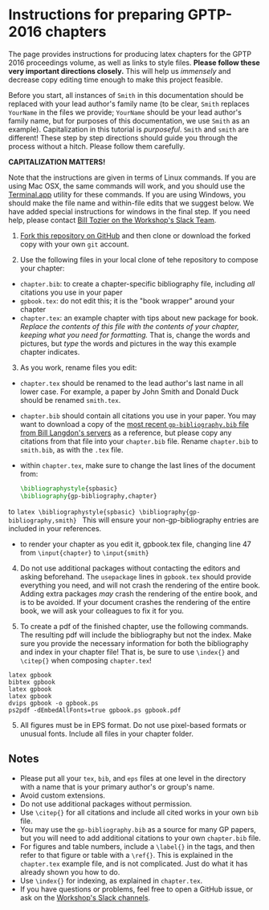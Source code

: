 # Instructions for preparing GPTP-2016 chapters

The page provides instructions for producing latex chapters for the GPTP 2016 proceedings volume, as well as links to style files. **Please follow these very important directions closely.** This will help us _immensely_ and decrease copy editing time enough to make this project feasible.

Before you start, all instances of `Smith` in this documentation should be replaced with your lead author's family name (to be clear, `Smith` replaces `YourName` in the files we provide; `YourName` should be your lead author's family name, but for purposes of this documentation, we use `Smith` as an example). Capitalization in this tutorial is _purposeful_. `Smith` and `smith` are different! These step by step directions should guide you through the process without a hitch. Please follow them carefully.

**CAPITALIZATION MATTERS!**

Note that the instructions are given in terms of Linux commands. If you are using Mac OSX, the same commands will work, and you should use the [Terminal.app](https://en.wikipedia.org/wiki/Terminal_\(OS_X\)) utility for these commands. If you are using Windows, you should make the file name and within-file edits that we suggest below. We have added special instructions for windows in the final step. If you need help, please contact [Bill Tozier on the Workshop's Slack Team](https://gptp2016.slack.com/messages/@bill_tozier/).


1. [Fork this repository on GitHub](https://help.github.com/articles/fork-a-repo/) and then clone or download the forked copy with your own `git` account.

2. Use the following files in your local clone of tehe repository to compose your chapter:
  - `chapter.bib`: to create a chapter-specific bibliography file, including _all_ citations you use in your paper
  - `gpbook.tex`: do not edit this; it is the "book wrapper" around your chapter
  - `chapter.tex`: an example chapter with tips about new package for book. _Replace the contents of this file with the contents of your chapter, keeping what you need for formatting._ That is, change the words and pictures, but _type_ the words and pictures in the way this example chapter indicates.


3. As you work, rename files you edit:
  - `chapter.tex` should be renamed to the lead author's last name in all lower case. For example, a paper by John Smith and Donald Duck should be renamed `smith.tex`.
  - `chapter.bib` should contain all citations you use in your paper. You may want to download a copy of the [most recent `gp-bibliography.bib` file from Bill Langdon's servers](http://www.cs.bham.ac.uk/~wbl/biblio/gp-bibliography.html) as a reference, but please copy any citations from that file into your `chapter.bib` file. Rename `chapter.bib` to `smith.bib`, as with the `.tex` file.
  - within `chapter.tex`, make sure to change the last lines of the document from:
  
    ```latex
    \bibliographystyle{spbasic}
    \bibliography{gp-bibliography,chapter}
    ```
  to
    ```latex
    \bibliographystyle{spbasic}
    \bibliography{gp-bibliography,smith}
    ```
  This will ensure your non-gp-bibliography entries are included in your references.
  - to render your chapter as you edit it, gpbook.tex file, changing line 47 from `\input{chapter}` to `\input{smith}`

4. Do not use additional packages without contacting the editors and asking beforehand. The `usepackage` lines in `gpbook.tex` should provide everything you need, and will not crash the rendering of the entire book. Adding extra packages _may_ crash the rendering of the entire book, and is to be avoided. If your document crashes the rendering of the entire book, we will ask your colleagues to fix it for you.

5. To create a pdf of the finished chapter, use the following commands. The resulting pdf will include the bibliography but not the index. Make sure you provide the necessary information for both the bibliography and index in your chapter file! That is, be sure to use `\index{}` and `\citep{}` when composing `chapter.tex`!
  
  ```text
  latex gpbook
  bibtex gpbook
  latex gpbook
  latex gpbook
  dvips gpbook -o gpbook.ps
  ps2pdf -dEmbedAllFonts=true gpbook.ps gpbook.pdf
  ```

5. All figures must be in EPS format. Do not use pixel-based formats or unusual fonts. Include all files in your chapter folder.


## Notes

- Please put all your `tex`, `bib`, and `eps` files at one level in the directory with a name that is your primary author's or group's name.
- Avoid custom extensions.
- Do not use additional packages without permission.
- Use `\citep{}` for all citations and include all cited works in your own `bib` file.
- You may use the `gp-bibliography.bib` as a source for many GP papers, but you will need to add additional citations to your own `chapter.bib` file.
- For figures and table numbers, include a `\label{}` in the tags, and then refer to that figure or table with a `\ref{}`. This is explained in the `chapter.tex` example file, and is not complicated. Just do what it has already shown you how to do.
- Use `\index{}` for indexing, as explained in `chapter.tex`.
- If you have questions or problems, feel free to open a GitHub issue, or ask on the [Workshop's Slack channels](http://gptp2016.slack.com). 

